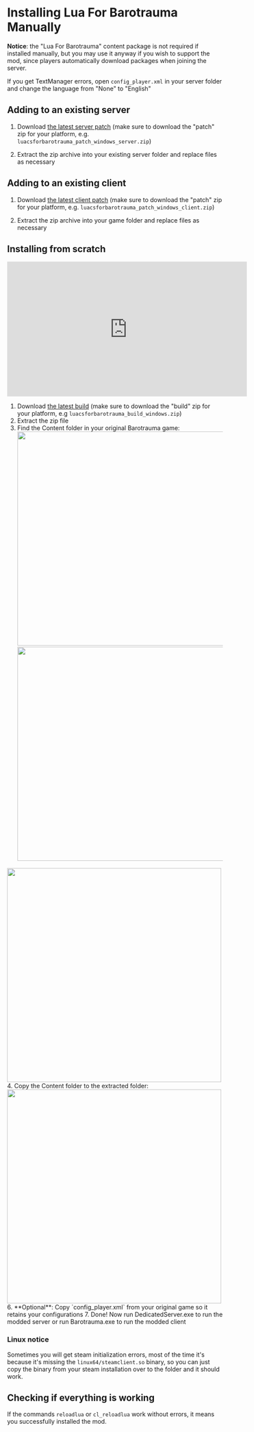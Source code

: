 # Installing Lua For Barotrauma Manually

**Notice**: the "Lua For Barotrauma" content package is not required if installed manually, but you may use it anyway if you wish to support the mod, since players automatically download packages when joining the server.

If you get TextManager errors, open `config_player.xml` in your server folder and change the language from "None" to "English"

## Adding to an existing server

1. Download [the latest server patch](https://github.com/evilfactory/LuaCsForBarotrauma/releases/tag/latest) (make sure to download the "patch" zip for your platform, e.g. `luacsforbarotrauma_patch_windows_server.zip`)

2. Extract the zip archive into your existing server folder and replace files as necessary

## Adding to an existing client

1. Download [the latest client patch](https://github.com/evilfactory/LuaCsForBarotrauma/releases/tag/latest) (make sure to download the "patch" zip for your platform, e.g. `luacsforbarotrauma_patch_windows_client.zip`)

2. Extract the zip archive into your game folder and replace files as necessary

## Installing from scratch

<iframe width="560" height="315" src="https://www.youtube.com/embed/ov0MUOUVB7A" title="YouTube video player" frameborder="0" allow="accelerometer; autoplay; clipboard-write; encrypted-media; gyroscope; picture-in-picture" allowfullscreen></iframe>

1. Download [the latest build](https://github.com/evilfactory/LuaCsForBarotrauma/releases/tag/latest) (make sure to download the "build" zip for your platform, e.g `luacsforbarotrauma_build_windows.zip`)
2. Extract the zip file
3. Find the Content folder in your original Barotrauma game:<br/>
  <img src="https://cdn.discordapp.com/attachments/799752463619325968/833120013149929492/unknown.png" width="500" /><br/>
  <img src="https://cdn.discordapp.com/attachments/799752463619325968/833120379378991104/unknown.png" width="500" /><br/>
  <img src="https://cdn.discordapp.com/attachments/799752463619325968/833120841277374464/unknown.png" width="500" />
4. Copy the Content folder to the extracted folder:<br/>
  <img src="https://cdn.discordapp.com/attachments/799752463619325968/833133217300742154/unknown.png" width="500" />
6. **Optional**: Copy `config_player.xml` from your original game so it retains your configurations
7. Done! Now run DedicatedServer.exe to run the modded server or run Barotrauma.exe to run the modded client

### Linux notice

Sometimes you will get steam initialization errors, most of the time it's because it's missing the `linux64/steamclient.so` binary, so you can just copy the binary from your steam installation over to the folder and it should work.

## Checking if everything is working

If the commands `reloadlua` or `cl_reloadlua` work without errors, it means you successfully installed the mod.
